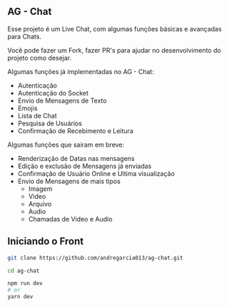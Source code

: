 ## AG - Chat

Esse projeto é um Live Chat, com algumas funções básicas e avançadas para Chats.

Você pode fazer um Fork, fazer PR's para ajudar no desenvolvimento do projeto como desejar.

Algumas funções já implementadas no AG - Chat:

- Autenticação
- Autenticação do Socket
- Envio de Mensagens de Texto
- Emojis
- Lista de Chat
- Pesquisa de Usuários
- Confirmação de Recebimento e Leitura

Algumas funções que sairam em breve:

- Renderização de Datas nas mensagens
- Edição e exclusão de Mensagens já enviadas
- Confirmação de Usuário Online e Ultima visualização
- Envio de Mensagens de mais tipos
  - Imagem
  - Video
  - Arquivo
  - Audio
  - Chamadas de Video e Audio

## Iniciando o Front

```bash
git clone https://github.com/andregarcia013/ag-chat.git
```

```bash
cd ag-chat
```

```bash
npm run dev
# or
yarn dev
```
